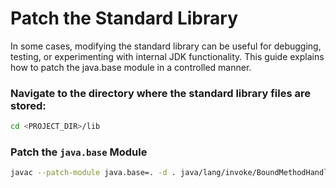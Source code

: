 # Patch the Standard Library

In some cases, modifying the standard library can be useful for debugging, testing, or experimenting with internal JDK functionality. 
This guide explains how to patch the java.base module in a controlled manner.

### Navigate to the directory where the standard library files are stored:
```bash
cd <PROJECT_DIR>/lib
```

### Patch the `java.base` Module
```bash
javac --patch-module java.base=. -d . java/lang/invoke/BoundMethodHandle.java
```
